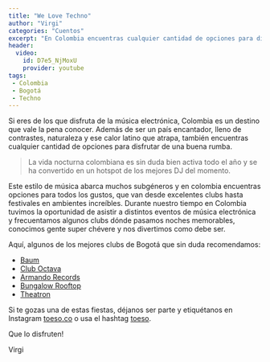 ```yaml
---
title: "We Love Techno"
author: "Virgi"
categories: "Cuentos"
excerpt: "En Colombia encuentras cualquier cantidad de opciones para disfrutar de una buena rumba."
header:
  video:
    id: D7e5_NjMoxU
    provider: youtube
tags: 
 - Colombia
 - Bogotá
 - Techno
---
```


Si eres de los que disfruta de la música electrónica, Colombia es un destino que vale la pena conocer. Además de ser un país encantador, lleno de contrastes, naturaleza y ese calor latino que atrapa, también encuentras cualquier cantidad de opciones para disfrutar de una buena rumba. 

> La vida nocturna colombiana es sin duda bien activa todo el año y se ha convertido en un hotspot de los mejores DJ del momento.

Este estilo de música abarca muchos subgéneros y en colombia encuentras opciones para todos los gustos, que van desde excelentes clubs hasta festivales en ambientes increíbles. Durante nuestro tiempo en Colombia tuvimos la oportunidad de asistir a distintos eventos de música electrónica y frecuentamos algunos clubs dónde pasamos noches memorables, conocimos gente super chévere y nos divertimos como debe ser. 

Aquí, algunos de los mejores clubs de Bogotá que sin duda recomendamos:

- [Baum](https://www.facebook.com/Baumbogota)
- [Club Octava](http://www.cluboctava.com/)
- [Armando Records](http://armandorecords.org/)
- [Bungalow Rooftop](https://www.facebook.com/bungalowrooftop/)
- [Theatron](http://www.theatron.co/) 

Si te gozas una de estas fiestas, déjanos ser parte y etiquétanos en Instagram [<i class="fa fa-fw fa-instagram" aria-hidden="true"></i>toeso.co](https://www.instagram.com/toeso.co/) o usa el hashtag [<i class="fa fa-fw fa-hashtag" aria-hidden="true"></i>toeso](https://www.instagram.com/explore/tags/toeso/).

Que lo disfruten!

Virgi
